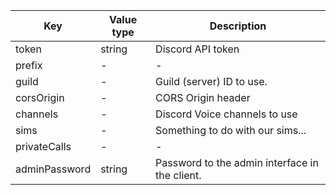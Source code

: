 | Key   | Value type | Description                                    |
|-------|------------|------------------------------------------------|
| token | string     | Discord API token                              |
| prefix | -          | -                                              |
| guild | -          | Guild (server) ID to use.                      |
| corsOrigin | -          | CORS Origin header                             |
| channels | -          | Discord Voice channels to use                  |
| sims | -          | Something to do with our sims...               |
| privateCalls | -          | -                                              |
| adminPassword | string     | Password to the admin interface in the client. |
